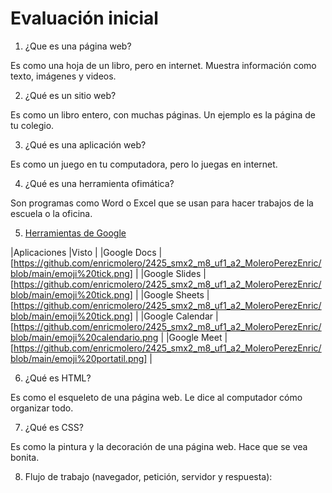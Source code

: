 # Evaluación inicial

1. ¿Que es una página web?

Es como una hoja de un libro, pero en internet. Muestra información como texto, imágenes y videos.

2. ¿Qué es un sitio web?

Es como un libro entero, con muchas páginas. Un ejemplo es la página de tu colegio.

3. ¿Qué es una aplicación web?

Es como un juego en tu computadora, pero lo juegas en internet.

4. ¿Qué es una herramienta ofimática?

Son programas como Word o Excel que se usan para hacer trabajos de la escuela o la oficina.

5. [Herramientas de Google](https://www.google.com/intl/es-419/chrome/browser-tools/ "Herramientas de Google")

|Aplicaciones |Visto |
|Google Docs |[https://github.com/enricmolero/2425_smx2_m8_uf1_a2_MoleroPerezEnric/blob/main/emoji%20tick.png] |
|Google Slides |[https://github.com/enricmolero/2425_smx2_m8_uf1_a2_MoleroPerezEnric/blob/main/emoji%20tick.png] |
|Google Sheets |[https://github.com/enricmolero/2425_smx2_m8_uf1_a2_MoleroPerezEnric/blob/main/emoji%20tick.png] |
|Google Calendar |[https://github.com/enricmolero/2425_smx2_m8_uf1_a2_MoleroPerezEnric/blob/main/emoji%20calendario.png |
|Google Meet |[https://github.com/enricmolero/2425_smx2_m8_uf1_a2_MoleroPerezEnric/blob/main/emoji%20portatil.png] |

6. ¿Qué es HTML?

Es como el esqueleto de una página web. Le dice al computador cómo organizar todo.

7. ¿Qué es CSS?

Es como la pintura y la decoración de una página web. Hace que se vea bonita.

8. Flujo de trabajo (navegador, petición, servidor y respuesta):



